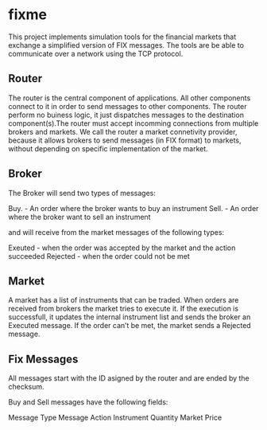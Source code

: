 # fixme

This project implements simulation tools for the financial markets that exchange a simplified version of FIX messages. The tools are be able to communicate over a network using the TCP protocol.

## Router
The router is the central component of applications. All other components connect to it in order to send messages to other components. The router perform no buiness logic, it just dispatches messages to the destination component(s).The router must accept incomming connections from multiple brokers and markets. We call the router a market connetivity provider, because it allows brokers to send messages (in FIX format) to markets, without depending on specific implementation of the market.

## Broker
The Broker will send two types of messages:

Buy. - An order where the broker wants to buy an instrument
Sell. - An order where the broker want to sell an instrument

and will receive from the market messages of the following types:

Exeuted - when the order was accepted by the market and the action succeeded
Rejected - when the order could not be met

## Market
A market has a list of instruments that can be traded. When orders are received from brokers the market tries to execute it. If the execution is successfull, it updates the internal instrument list and sends the broker an Executed message. If the order can’t be met, the market sends a Rejected message.

## Fix Messages
All messages start with the ID asigned by the router and are ended by the checksum.

Buy and Sell messages have the following fields:

Message Type
Message Action
Instrument
Quantity
Market
Price
